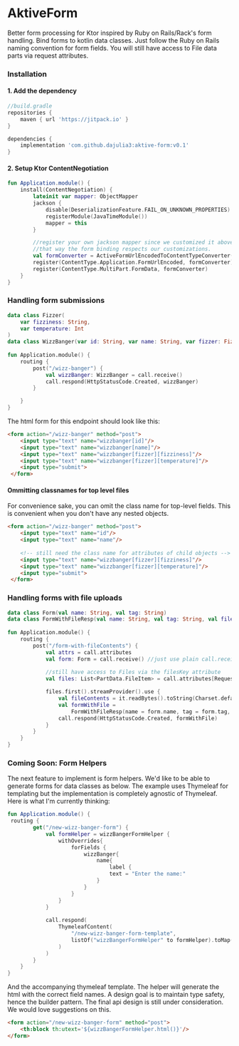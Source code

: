 # AktiveForm # 

Better form processing for Ktor inspired by Ruby on Rails/Rack's form handling. Bind forms to kotlin data classes. Just follow the Ruby on Rails naming convention for form fields. You will still have access to File data parts via request attributes. 

### Installation ###

#### 1. Add the dependency ####
```groovy
//build.gradle
repositories {
    maven { url 'https://jitpack.io' }
}

dependencies {
    implementation 'com.github.dajulia3:aktive-form:v0.1'
}

```

#### 2. Setup Ktor ContentNegotiation ####
```kotlin
fun Application.module() {
    install(ContentNegotiation) {
        lateinit var mapper: ObjectMapper
        jackson {
            disable(DeserializationFeature.FAIL_ON_UNKNOWN_PROPERTIES)
            registerModule(JavaTimeModule())
            mapper = this
        }

        //register your own jackson mapper since we customized it above
        //that way the form binding respects our customizations.
        val formConverter = ActiveFormUrlEncodedToContentTypeConverter(mapper)
        register(ContentType.Application.FormUrlEncoded, formConverter)
        register(ContentType.MultiPart.FormData, formConverter)
    }
}
```

### Handling form submissions ###
```kotlin
data class Fizzer(
    var fizziness: String,
    var temperature: Int
)
data class WizzBanger(var id: String, var name: String, var fizzer: Fizzer)
    
fun Application.module() {
    routing {
        post("/wizz-banger") {
            val wizzBanger: WizzBanger = call.receive()
            call.respond(HttpStatusCode.Created, wizzBanger)
        }

    }
}
```

The html form for this endpoint should look like this:
```html
<form action="/wizz-banger" method="post">
    <input type="text" name="wizzbanger[id]"/>
    <input type="text" name="wizzbanger[name]"/>
    <input type="text" name="wizzbanger[fizzer][fizziness]"/>
    <input type="text" name="wizzbanger[fizzer][temperature]"/>
    <input type="submit">
 </form>
```

#### Ommitting classnames for top level files ####
For convenience sake, you can omit the class name for top-level fields. 
This is convenient when you don't have any nested objects.
```html
<form action="/wizz-banger" method="post">
    <input type="text" name="id"/>
    <input type="text" name="name"/>
    
    <!-- still need the class name for attributes of child objects --> 
    <input type="text" name="wizzbanger[fizzer][fizziness]"/>
    <input type="text" name="wizzbanger[fizzer][temperature]"/>
    <input type="submit">
 </form>
```


### Handling forms with file uploads ###

```kotlin
data class Form(val name: String, val tag: String)
data class FormWithFileResp(val name: String, val tag: String, val fileContents: String)
    
fun Application.module() {
    routing {
        post("/form-with-fileContents") {
            val attrs = call.attributes
            val form: Form = call.receive() //just use plain call.receive()
            
            //still have access to Files via the filesKey attribute 
            val files: List<PartData.FileItem> = call.attributes[RequestAttributes.filesKey]

            files.first().streamProvider().use {
                val fileContents = it.readBytes().toString(Charset.defaultCharset())
                val formWithFile =
                    FormWithFileResp(name = form.name, tag = form.tag, fileContents = fileContents)
                call.respond(HttpStatusCode.Created, formWithFile)
            }
        }
    }
}
``` 

### Coming Soon: Form Helpers ###

The next feature to implement is form helpers. We'd like to be able to generate forms for data classes as below. 
The example uses Thymeleaf for templating but the implementation is completely agnostic of Thymeleaf.
Here is what I'm currently thinking:
 
```kotlin 
fun Application.module() {
 routing {
        get("/new-wizz-banger-form") {
            val formHelper = wizzBangerFormHelper {
                withOverrides{
                    forFields {
                        wizzBanger{
                            name{
                                label { 
                                text = "Enter the name:"
                            }
                        }
                    }
                }
            }
                            
            call.respond(
                ThymeleafContent( 
                    "/new-wizz-banger-form-template",
                    listOf("wizzBangerFormHelper" to formHelper).toMap()
                )
            )
        }
    }
}
```

And the accompanying thymeleaf template. The helper will generate the html with the correct field names. A design goal is to maintain type safety, hence the builder pattern.
The final api design is still under consideration. We would love suggestions on this. 
```html
<form action="/new-wizz-banger-form" method="post">
    <th:block th:utext='${wizzBangerFormHelper.html()}'/>
</form>
```

